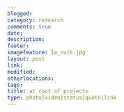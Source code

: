 ```yaml
---
blogged: 
category: research
comments: true
date: 
description: 
footer: 
imagefeature: la_nuit.jpg
layout: post
link: 
modified: 
otherlocations: 
tags: 
title: at root of projects
type: photo|video|status|quote|link
---
```

<!--summary-->